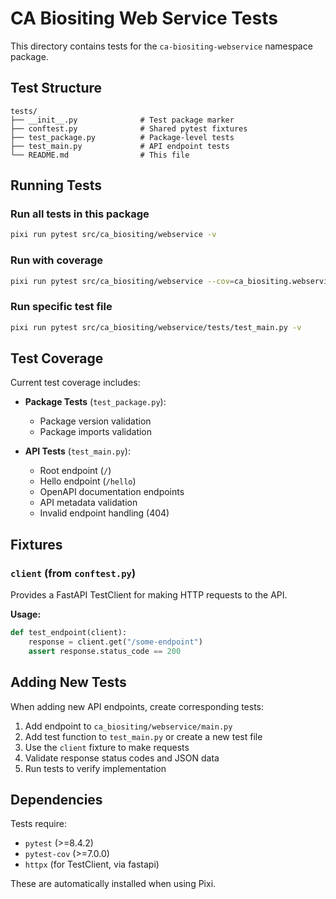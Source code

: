 # CA Biositing Web Service Tests

This directory contains tests for the `ca-biositing-webservice` namespace
package.

## Test Structure

```text
tests/
├── __init__.py              # Test package marker
├── conftest.py              # Shared pytest fixtures
├── test_package.py          # Package-level tests
├── test_main.py             # API endpoint tests
└── README.md                # This file
```

## Running Tests

### Run all tests in this package

```bash
pixi run pytest src/ca_biositing/webservice -v
```

### Run with coverage

```bash
pixi run pytest src/ca_biositing/webservice --cov=ca_biositing.webservice --cov-report=html --cov-report=term-missing
```

### Run specific test file

```bash
pixi run pytest src/ca_biositing/webservice/tests/test_main.py -v
```

## Test Coverage

Current test coverage includes:

- **Package Tests** (`test_package.py`):
  - Package version validation
  - Package imports validation

- **API Tests** (`test_main.py`):
  - Root endpoint (`/`)
  - Hello endpoint (`/hello`)
  - OpenAPI documentation endpoints
  - API metadata validation
  - Invalid endpoint handling (404)

## Fixtures

### `client` (from `conftest.py`)

Provides a FastAPI TestClient for making HTTP requests to the API.

**Usage:**

```python
def test_endpoint(client):
    response = client.get("/some-endpoint")
    assert response.status_code == 200
```

## Adding New Tests

When adding new API endpoints, create corresponding tests:

1. Add endpoint to `ca_biositing/webservice/main.py`
2. Add test function to `test_main.py` or create a new test file
3. Use the `client` fixture to make requests
4. Validate response status codes and JSON data
5. Run tests to verify implementation

## Dependencies

Tests require:

- `pytest` (>=8.4.2)
- `pytest-cov` (>=7.0.0)
- `httpx` (for TestClient, via fastapi)

These are automatically installed when using Pixi.
